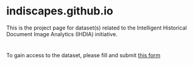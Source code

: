 # indiscapes.github.io
This is the project page for dataset(s) related to the Intelligent Historical Document Image Analytics (IHDIA) initiative.
#
To gain access to the dataset, please fill and submit [this form](https://forms.gle/yjPyug3zqVumacL37) 
